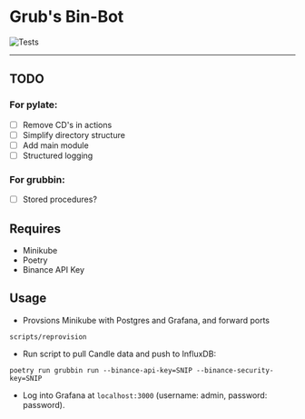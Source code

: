 # Grub's Bin-Bot
![Tests](https://github.com/rubberydub/grub-bin-bot/workflows/tests/badge.svg)

---

## TODO

### For pylate:
- [ ] Remove CD's in actions
- [ ] Simplify directory structure
- [ ] Add main module
- [ ] Structured logging

### For grubbin:
- [ ] Stored procedures?

## Requires
- Minikube
- Poetry
- Binance API Key


## Usage

- Provsions Minikube with Postgres and Grafana, and forward ports
```
scripts/reprovision
```

- Run script to pull Candle data and push to InfluxDB:
```
poetry run grubbin run --binance-api-key=SNIP --binance-security-key=SNIP
```

- Log into Grafana at `localhost:3000` (username: admin, password: password).
